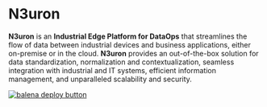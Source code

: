 # N3uron

<!-- ![logo](https://n3uron.com/wp-content/uploads/2020/02/n3uron-company-logotype-orange.svg) -->

**N3uron** is an **Industrial Edge Platform for DataOps** that streamlines the flow of data between industrial devices and business applications, either on-premise or in the cloud. **N3uron** provides an out-of-the-box solution for data standardization, normalization and contextualization, seamless integration with industrial and IT systems, efficient information management, and unparalleled scalability and security.

[![balena deploy button](https://www.balena.io/deploy.svg)](https://dashboard.balena-cloud.com/deploy?repoUrl=https://github.com/n3uroniiot/n3uron-balena)
